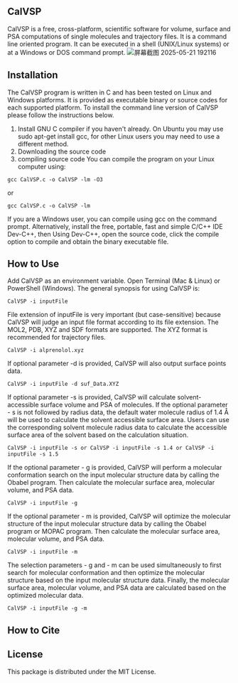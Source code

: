 ## CalVSP

CalVSP is a free, cross-platform, scientific software for volume, surface and PSA computations of single molecules and trajectory files. It is a command line oriented program. It can be executed in a shell (UNIX/Linux systems) or at a Windows or DOS command prompt.
![屏幕截图 2025-05-21 192116](https://github.com/user-attachments/assets/0ac588c7-f8f2-4dff-ae1c-41955d163c77)


## **Installation**
The CalVSP program is written in C and has been tested on Linux and Windows platforms. It is provided as executable binary or source codes for each supported platform. To install the command line version of CalVSP please follow the instructions below.
1. Install GNU C compiler if you haven't already. On Ubuntu you may use sudo apt-get install gcc, for other Linux users you may need to use a different method.
2. Downloading the source code
3. compiling source code You can compile the program on your Linux computer using: 

```
gcc CalVSP.c -o CalVSP -lm -O3
```
  or

```
gcc CalVSP.c -o CalVSP -lm
```
If you are a Windows user, you can compile using gcc on the command prompt. Alternatively, install the free, portable, fast and simple C/C++ IDE Dev-C++, then Using Dev-C++, open the source code, click the compile option to compile and obtain the binary executable file.


## **How to Use**
Add CalVSP as an environment variable.
Open Terminal (Mac & Linux) or PowerShell (Windows).
The general synopsis for using CalVSP is:
```
CalVSP -i inputFile 
```
File extension of inputFile is very important (but case-sensitive) because CalVSP will judge an input file format according to its file extension. The MOL2, PDB, XYZ and SDF formats are supported. The XYZ format is recommended for trajectory files.

```
CalVSP -i alprenolol.xyz
```
If optional parameter -d is provided, CalVSP will also output surface points data. 

```
CalVSP -i inputFile -d suf_Data.XYZ
```

If optional parameter -s is provided, CalVSP will calculate solvent-accessible surface volume and PSA of molecules. If the optional parameter - s is not followed by radius data, the default water molecule radius of 1.4 Å will be used to calculate the solvent accessible surface area. Users can use the corresponding solvent molecule radius data to calculate the accessible surface area of the solvent based on the calculation situation.

```
CalVSP -i inputFile -s or CalVSP -i inputFile -s 1.4 or CalVSP -i inputFile -s 1.5
```

If the optional parameter - g is provided, CalVSP will perform a molecular conformation search on the input molecular structure data by calling the Obabel program. Then calculate the molecular surface area, molecular volume, and PSA data.

```
CalVSP -i inputFile -g
```

If the optional parameter - m is provided, CalVSP will optimize the molecular structure of the input molecular structure data by calling the Obabel program or MOPAC program. Then calculate the molecular surface area, molecular volume, and PSA data.
```
CalVSP -i inputFile -m
```
The selection parameters - g and - m can be used simultaneously to first search for molecular conformation and then optimize the molecular structure based on the input molecular structure data. Finally, the molecular surface area, molecular volume, and PSA data are calculated based on the optimized molecular data.
```
CalVSP -i inputFile -g -m
```



## **How to Cite**
## **License**
This package is distributed under the MIT License.

<!--
**CalVSP/CalVSP** is a ✨ _special_ ✨ repository because its `README.md` (this file) appears on your GitHub profile.

Here are some ideas to get you started:

- 🔭 I’m currently working on ...
- 🌱 I’m currently learning ...
- 👯 I’m looking to collaborate on ...
- 🤔 I’m looking for help with ...
- 💬 Ask me about ...
- 📫 How to reach me: ...
- 😄 Pronouns: ...
- ⚡ Fun fact: ...
-->
